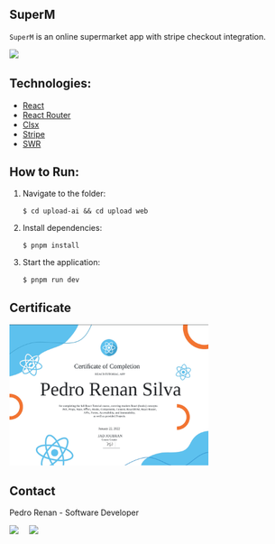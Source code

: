 ## SuperM

`SuperM` is an online supermarket app with stripe checkout integration.

<img src="https://github.com/prenansb/superm-react-tutorial/blob/main/superm.gif" width=50%>

## Technologies:
- [React](https://reactjs.org/)
- [React Router](https://reactrouter.com/en/main)
- [Clsx](https://github.com/lukeed/clsx)
- [Stripe](https://stripe.com/en-br)
- [SWR](https://swr.vercel.app/)

## How to Run:

1. Navigate to the folder:

   ```shell
   $ cd upload-ai && cd upload web
   ```

2. Install dependencies:

   ```shell
   $ pnpm install
   ```

3. Start the application:

   ```shell
   $ pnpm run dev
   ```


## Certificate

<img style="height: 250px" src="https://github.com/prenansb/superm-react-tutorial/blob/main/certificate.png">

## Contact

Pedro Renan - Software Developer

<div style="display: flex;">
  <a href="https://www.linkedin.com/in/pedro-renan/" target="_blank"><img src="https://img.shields.io/badge/-LinkedIn-%230077B5?style=for-the-badge&logo=linkedin&logoColor=white" style="margin-right: 2vw" target="_blank"></a>
  <a href="mailto:prenansb@gmail.com" target="_blank"><img src="https://img.shields.io/badge/-Gmail-%23333?style=for-the-badge&logo=gmail&logoColor=white" style="margin-right: 2vw""></a>
</div>
